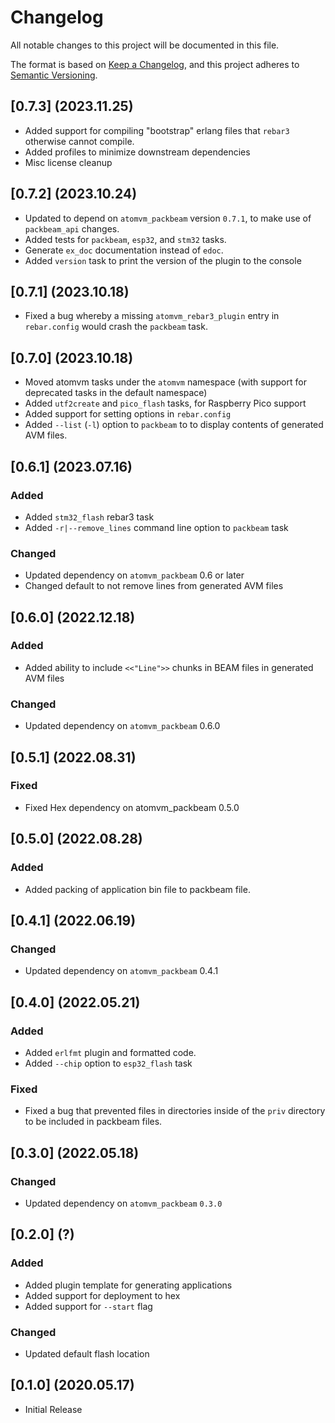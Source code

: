 # Changelog

All notable changes to this project will be documented in this file.

The format is based on [Keep a Changelog](https://keepachangelog.com/en/1.0.0/),
and this project adheres to [Semantic Versioning](https://semver.org/spec/v2.0.0.html).

## [0.7.3] (2023.11.25)

- Added support for compiling "bootstrap" erlang files that `rebar3` otherwise cannot compile.
- Added profiles to minimize downstream dependencies
- Misc license cleanup

## [0.7.2] (2023.10.24)

- Updated to depend on `atomvm_packbeam` version `0.7.1`, to make use of `packbeam_api` changes.
- Added tests for `packbeam`, `esp32`, and `stm32` tasks.
- Generate `ex_doc` documentation instead of `edoc`.
- Added `version` task to print the version of the plugin to the console

## [0.7.1] (2023.10.18)

- Fixed a bug whereby a missing `atomvm_rebar3_plugin` entry in `rebar.config` would crash the `packbeam` task.

## [0.7.0] (2023.10.18)

- Moved atomvm tasks under the `atomvm` namespace (with support for deprecated tasks in the default namespace)
- Added `utf2create` and `pico_flash` tasks, for Raspberry Pico support
- Added support for setting options in `rebar.config`
- Added `--list` (`-l`) option to `packbeam` to to display contents of generated AVM files.

## [0.6.1] (2023.07.16)

### Added

- Added `stm32_flash` rebar3 task
- Added `-r|--remove_lines` command line option to `packbeam` task

### Changed
- Updated dependency on `atomvm_packbeam` 0.6 or later
- Changed default to not remove lines from generated AVM files

## [0.6.0] (2022.12.18)

### Added
- Added ability to include `<<"Line">>` chunks in BEAM files in generated AVM files

### Changed
- Updated dependency on `atomvm_packbeam` 0.6.0

## [0.5.1] (2022.08.31)

### Fixed
- Fixed Hex dependency on atomvm_packbeam 0.5.0

## [0.5.0] (2022.08.28)

### Added
- Added packing of application bin file to packbeam file.

## [0.4.1] (2022.06.19)

### Changed
- Updated dependency on `atomvm_packbeam` 0.4.1

## [0.4.0] (2022.05.21)

### Added
- Added `erlfmt` plugin and formatted code.
- Added `--chip` option to `esp32_flash` task

### Fixed
- Fixed a bug that prevented files in directories inside of the `priv` directory to be included in packbeam files.

## [0.3.0] (2022.05.18)

### Changed
- Updated dependency on `atomvm_packbeam` `0.3.0`

## [0.2.0] (?)

### Added
- Added plugin template for generating applications
- Added support for deployment to hex
- Added support for `--start` flag

### Changed
- Updated default flash location

## [0.1.0] (2020.05.17)
- Initial Release
